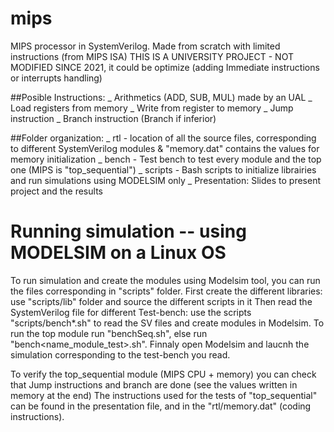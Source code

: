 # mips
  MIPS processor in SystemVerilog. Made from scratch with limited instructions (from MIPS ISA)
  THIS IS A UNIVERSITY PROJECT - NOT MODIFIED SINCE 2021, it could be optimize (adding Immediate instructions or interrupts handling)
  
  ##Posible Instructions:
    _ Arithmetics (ADD, SUB, MUL) made by an UAL
    _ Load registers from memory
    _ Write from register to memory
    _ Jump instruction
    _ Branch instruction (Branch if inferior)
 
  ##Folder organization:
    _ rtl - location of all the source files, corresponding to different SystemVerilog modules & "memory.dat" contains the values for memory initialization
    _ bench - Test bench to test every module and the top one (MIPS is "top_sequential")
    _ scripts - Bash scripts to initialize librairies and run simulations using MODELSIM only
    _ Presentation: Slides to present project and the results



# Running simulation -- using MODELSIM on a Linux OS
To run simulation and create the modules using Modelsim tool, you can run the files corresponding in "scripts" folder. 
First create the different libraries: use "scripts/lib" folder and source the different scripts in it
Then read the SystemVerilog file for different Test-bench: use the scripts "scripts/bench*.sh" to read the SV files and create modules in Modelsim. To run the top module run "benchSeq.sh", else run "bench<name_module_test>.sh".
Finnaly open Modelsim and laucnh the simulation corresponding to the test-bench you read. 

To verify the top_sequential module (MIPS CPU + memory) you can check that Jump instructions and branch are done (see the values written in memory at the end)
The instructions used for the tests of "top_sequential" can be found in the presentation file, and in the "rtl/memory.dat" (coding instructions).
